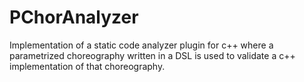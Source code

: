 # PChorAnalyzer
Implementation of a static code analyzer plugin for c++ where a parametrized choreography written in a  DSL is used to validate a c++ implementation of that choreography.
